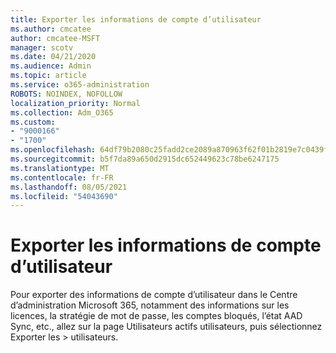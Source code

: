 ```yaml
---
title: Exporter les informations de compte d’utilisateur
ms.author: cmcatee
author: cmcatee-MSFT
manager: scotv
ms.date: 04/21/2020
ms.audience: Admin
ms.topic: article
ms.service: o365-administration
ROBOTS: NOINDEX, NOFOLLOW
localization_priority: Normal
ms.collection: Adm_O365
ms.custom:
- "9000166"
- "1700"
ms.openlocfilehash: 64df79b2080c25fadd2ce2089a870963f62f01b2819e7c0439fe6d378fa7d048
ms.sourcegitcommit: b5f7da89a650d2915dc652449623c78be6247175
ms.translationtype: MT
ms.contentlocale: fr-FR
ms.lasthandoff: 08/05/2021
ms.locfileid: "54043690"
---
```

# <a name="export-user-account-information"></a>Exporter les informations de compte d’utilisateur

Pour exporter des informations de compte d’utilisateur dans le Centre d’administration Microsoft 365, notamment des informations sur les licences, la stratégie de mot de passe, les comptes bloqués, l’état AAD Sync, etc., allez sur la page Utilisateurs actifs utilisateurs, puis sélectionnez Exporter les  >  [](https://go.microsoft.com/fwlink/p/?linkid=834822) utilisateurs. 